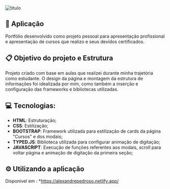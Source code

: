 <img src="https://i.ibb.co/GpCnz7V/titulo.png" alt="titulo">

## :link: Aplicação
Portfólio desenvolvido como projeto pessoal para apresentação profissional e apresentação de cursos que realizo e seus devidos certificados.

## :clipboard:	Objetivo do projeto e Estrutura
Projeto criado com base em aulas que realizei durante minha trajetória como estudante. O design da página e montagem da estrutura de informações
foi idealizada por mim, como também a inserção e configuração das frameworks e bibliotecas utilizadas.

## :computer:	Tecnologias:
- __HTML__: Estruturação;</br>
- __CSS__: Estilização;</br>
- __BOOTSTRAP__: Framework utilizada para estilização de cards da página "Cursos" e dos modais;</br>
- __TYPED.JS__: Biblioteca utilizada para configurar animação de digitação;</br>
- __JAVASCRIPT__: Execução de funções referentes aos modais, scroll para voltar página e animação de digitação da primeira seção;
## ⚙️	Utilizando a aplicação

Disponível em : *https://alexandrepedroso.netlify.app/

